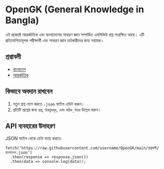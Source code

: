 
# OpenGK (General Knowledge in Bangla)

এই প্রজেক্টে আন্তর্জাতিক এবং বাংলাদেশের সাধারণ জ্ঞান সম্পর্কিত এমসিকিউ প্রশ্ন সংরক্ষিত আছে।
এটি প্রতিযোগিতামূলক পরীক্ষার্থী এবং সাধারণ জ্ঞান চর্চাকারীদের জন্য সহায়ক।

## প্রশ্নাবলী
- [বাংলাদেশ](./প্রশ্নাবলী/বাংলাদেশ.json)
- [আন্তর্জাতিক](./প্রশ্নাবলী/আন্তর্জাতিক.json)

## কিভাবে অবদান রাখবেন
1. নতুন প্রশ্ন যোগ করতে `.json` ফাইল এডিট করুন।
2. প্রতিটি প্রশ্নের জন্য `প্রশ্ন`, `বিকল্পসমূহ`, এবং `সঠিক_উত্তর` উল্লেখ করুন।

## API ব্যবহারের উদাহরণ
JSON ফাইল থেকে ডেটা ফ্যাচ করতে:
```
fetch('https://raw.githubusercontent.com/username/OpenGK/main/প্রশ্নাবলী/বাংলাদেশ.json')
  .then(response => response.json())
  .then(data => console.log(data));
```
